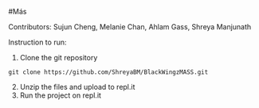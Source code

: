 #Más

Contributors: Sujun Cheng, Melanie Chan, Ahlam Gass, Shreya Manjunath

Instruction to run:

1. Clone the git repository
```
git clone https://github.com/ShreyaBM/BlackWingzMASS.git
```
2. Unzip the files and upload to repl.it
3. Run the project on repl.it
